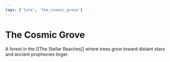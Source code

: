 ```yaml
---
tags: ['lore', 'the_cosmic_grove']
---
```


# The Cosmic Grove
A forest in the [[The Stellar Reaches]] where trees grow toward distant stars and ancient prophecies linger.